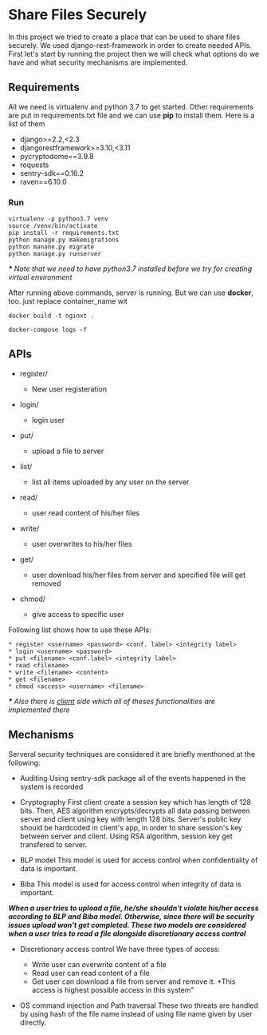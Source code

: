 # Share Files Securely
In this project we tried to create a place that can be used to share files securely. We used django-rest-framework in order to create needed APIs.
First let's start by running the project then we will check what options do we have and what security mechanisms are implemented.

## Requirements
All we need is virtualenv and python 3.7 to get started. Other requirements are put in requirements.txt file and we can use **pip** to install them. 
Here is a list of them
* django>=2.2,<2.3
* djangorestframework>=3.10,<3.11
* pycryptodome==3.9.8
* requests
* sentry-sdk==0.16.2
* raven==6.10.0

### Run

```
virtualenv -p python3.7 venv
source /venv/bin/activate
pip install -r requirements.txt
python manage.py makemigrations
python manane.py migrate
python manage.py runserver

```

***\*** Note that we need to have python3.7 installed before we try for creating virtual environment*

After running above commands, server is running. But we can use **docker**, too. just replace container_name wit 
```
docker build -t nginxt .

docker-compose logs -f

```

## APIs

* register/
  * New user registeration

* login/
  * login user
* put/
  * upload a file to server
* list/
  * list all items uploaded by any user on the server
* read/
  * user read content of his/her files
* write/
  * user overwrites to his/her files 
* get/
  * user download his/her files from server and specified file will get removed
* chmod/
  * give access to specific user

Following list shows how to use these APIs:

    * register <username> <password> <conf. label> <integrity label>
    * login <username> <password>
    * put <filename> <conf.label> <integrity label>
    * read <filename>
    * write <filename> <content>
    * get <filename>
    * chmod <access> <username> <filename>

***\*** Also there is [client](https://github.com/Secure-File-Sharing/Client) side which all of theses functionalities are implemented there*

## Mechanisms
Serveral security techniques are considered it are briefly menthoned at the following:
* Auditing
Using sentry-sdk package all of the events happened in the system is recorded

* Cryptography
First client create a session key which has length of 128 bits. Then, AES algorithm encrypts/decrypts all data passing between server and client using key 
with length 128 bits. Server's public key should be hardcoded in client's app, in order to share session's key between server and client. 
Using RSA algorithm, session key get transfered to server.

* BLP model
This model is used for access control when confidentiality of data is important.

* Biba
This model is used for access control when integrity of data is important.

***When a user tries to upload a file, he/she shouldn't violate his/her access according to BLP and Biba model. Otherwise, since there will be security issues
upload won't get completed. These two models are considered when a user tries to read a file alongside discretionary access control***

* Discretionary access control
We have three types of access:
  * Write
    user can overwrite content of a file
  * Read
    user can read content of a file
  * Get
    user can download a file from server and remove it. *This access is highest possible access in this system"

* OS command injection and Path traversal
These two threats are handled by using hash of the file name instead of using file name given by user directly.

